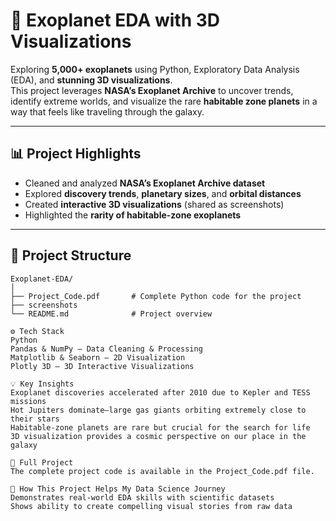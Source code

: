 # 🌌 Exoplanet EDA with 3D Visualizations

Exploring **5,000+ exoplanets** using Python, Exploratory Data Analysis (EDA), and **stunning 3D visualizations**.  
This project leverages **NASA’s Exoplanet Archive** to uncover trends, identify extreme worlds, and visualize the rare **habitable zone planets** in a way that feels like traveling through the galaxy.

---

## 📊 Project Highlights
- Cleaned and analyzed **NASA’s Exoplanet Archive dataset**
- Explored **discovery trends**, **planetary sizes**, and **orbital distances**
- Created **interactive 3D visualizations** (shared as screenshots)
- Highlighted the **rarity of habitable-zone exoplanets**

---

## 📂 Project Structure
```plaintext
Exoplanet-EDA/
│
├── Project_Code.pdf       # Complete Python code for the project
├── screenshots
└── README.md              # Project overview

⚙️ Tech Stack
Python
Pandas & NumPy – Data Cleaning & Processing
Matplotlib & Seaborn – 2D Visualization
Plotly 3D – 3D Interactive Visualizations

💡 Key Insights
Exoplanet discoveries accelerated after 2010 due to Kepler and TESS missions
Hot Jupiters dominate—large gas giants orbiting extremely close to their stars
Habitable-zone planets are rare but crucial for the search for life
3D visualization provides a cosmic perspective on our place in the galaxy

📄 Full Project
The complete project code is available in the Project_Code.pdf file.

🚀 How This Project Helps My Data Science Journey
Demonstrates real-world EDA skills with scientific datasets
Shows ability to create compelling visual stories from raw data
